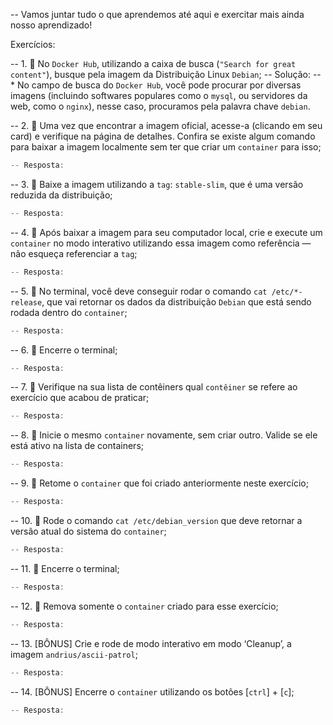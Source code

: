 -- Vamos juntar tudo o que aprendemos até aqui e exercitar mais ainda nosso aprendizado!

Exercícios: 

-- 1. 🚀 No `Docker Hub`, utilizando a caixa de busca (`"Search for great content"`), busque pela imagem da Distribuição Linux `Debian`;
-- Solução: 
-- * No campo de busca do `Docker Hub`, você pode procurar por diversas imagens (incluindo softwares populares como o `mysql`, ou servidores da web, como o `nginx`), nesse caso, procuramos pela palavra chave `debian`.


-- 2. 🚀 Uma vez que encontrar a imagem oficial, acesse-a (clicando em seu card) e verifique na página de detalhes. Confira se existe algum comando para baixar a imagem localmente sem ter que criar um `container` para isso;
```js
-- Resposta: 
```

-- 3. 🚀 Baixe a imagem utilizando a `tag`: `stable-slim`, que é uma versão reduzida da distribuição;
```js
-- Resposta: 
```

-- 4. 🚀 Após baixar a imagem para seu computador local, crie e execute um `container` no modo interativo utilizando essa imagem como referência — não esqueça referenciar a `tag`;
```js
-- Resposta: 
```

-- 5. 🚀 No terminal, você deve conseguir rodar o comando `cat /etc/*-release`, que vai retornar os dados da distribuição `Debian` que está sendo rodada dentro do `container`;
```js
-- Resposta: 
```

-- 6. 🚀 Encerre o terminal;
```js
-- Resposta: 
```

-- 7. 🚀 Verifique na sua lista de contêiners qual `contêiner` se refere ao exercício que acabou de praticar;
```js
-- Resposta: 
```

-- 8. 🚀 Inicie o mesmo `container` novamente, sem criar outro. Valide se ele está ativo na lista de containers;
```js
-- Resposta: 
```

-- 9. 🚀 Retome o `container` que foi criado anteriormente neste exercício;
```js
-- Resposta: 
```

-- 10. 🚀 Rode o comando `cat /etc/debian_version` que deve retornar a versão atual do sistema do `container`;
```js
-- Resposta: 
```

-- 11. 🚀 Encerre o terminal;
```js
-- Resposta: 
```

-- 12. 🚀 Remova somente o `container` criado para esse exercício;
```js
-- Resposta: 
```

-- 13. [BÔNUS] Crie e rode de modo interativo em modo ‘Cleanup’, a imagem `andrius/ascii-patrol`;
```js
-- Resposta: 
```

-- 14. [BÔNUS] Encerre o `container` utilizando os botões [`ctrl`] + [`c`];
```js
-- Resposta: 
```